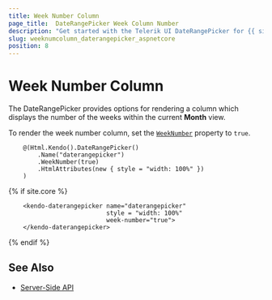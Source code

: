 ```yaml
---
title: Week Number Column
page_title:  DateRangePicker Week Column Number
description: "Get started with the Telerik UI DateRangePicker for {{ site.framework }} and learn how to render a column for the number of weeks within the current month."
slug: weeknumcolumn_daterangepicker_aspnetcore
position: 8
---
```


# Week Number Column

The DateRangePicker provides options for rendering a column which displays the number of the weeks within the current **Month** view.

To render the week number column, set the [`WeekNumber`](/api/kendo.mvc.ui.fluent/daterangepickerbuilder#weeknumbersystemboolean) property to `true`.

```HtmlHelper
    @(Html.Kendo().DateRangePicker()
        .Name("daterangepicker")
        .WeekNumber(true)
        .HtmlAttributes(new { style = "width: 100%" })
    )
```
{% if site.core %}
```TagHelper
    <kendo-daterangepicker name="daterangepicker"
                           style = "width: 100%"
                           week-number="true">
    </kendo-daterangepicker>
```
{% endif %}

## See Also

* [Server-Side API](/api/daterangepicker)
